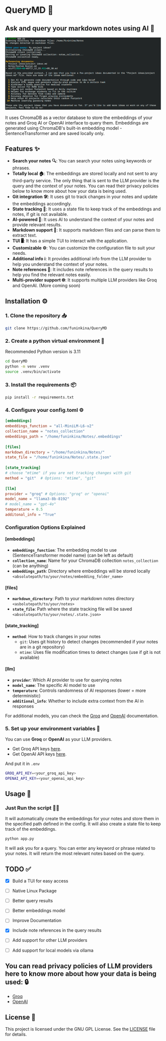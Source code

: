 # QueryMD 📝
## Ask and query your markdown notes using AI 🤖

![Screenshot](Screenshot.png)

It uses ChromaDB as a vector database to store the embeddings of your notes and Groq AI or OpenAI interface to query them. Embeddings are generated using ChromaDB's built-in embedding model - SentenceTransformer and are saved locally only.

## Features ✨
- **Search your notes 🔍**: You can search your notes using keywords or phrases.
- **Totally local 🏠**: The embeddings are stored locally and not sent to any third-party service. The only thing that is sent to the LLM provider is the query and the context of your notes. You can read their privacy policies below to know more about how your data is being used.
- **Git integration 🛠️**: It uses git to track changes in your notes and update the embeddings accordingly.
- **State tracking 📂**: It uses a state file to keep track of the embeddings and notes, if git is not available.
- **AI-powered 🤖**: It uses AI to understand the context of your notes and provide relevant results.
- **Markdown support 📝**: It supports markdown files and can parse them to extract text.
- **TUI 🖥️**: It has a simple TUI to interact with the application.
- **Customizable ⚙️**: You can customize the configuration file to suit your needs.
- **Additional info ℹ️**: It provides additional info from the LLM provider to help you understand the context of your notes.
- **Note references 📌**: It includes note references in the query results to help you find the relevant notes easily.
- **Multi-provider support 🌐**: It supports multiple LLM providers like Groq and OpenAI. (More coming soon)

## Installation ⚙️
### 1. Clone the repository 📥
```bash
git clone https://github.com/funinkina/QueryMD
```
### 2. Create a python virtual environment 🐍
Recommended Python version is 3.11
```bash
cd QueryMD
python -m venv .venv
source .venv/bin/activate
```
### 3. Install the requirements 📦
```bash
pip install -r requirements.txt
```
### 4. Configure your config.toml ⚙️
```toml
[embeddings]
embeddings_function = "all-MiniLM-L6-v2"
collection_name = "notes_collection"
embeddings_path = "/home/funinkina/Notes/.embeddings"

[files]
markdown_directory = "/home/funinkina/Notes/"
state_file = "/home/funinkina/Notes/.state.json"

[state_tracking]
# choose "mtime" if you are not tracking changes with git
method = "git"  # Options: "mtime", "git"

[llm]
provider = "groq" # Options: "groq" or "openai"
model_name = "llama3-8b-8192"
# model_name = "gpt-4o"
temperature = 0.5
additonal_info = "True"
```

### Configuration Options Explained

#### [embeddings]
- **`embeddings_function`**: The embedding model to use (SentenceTransformer model name) (can be left as default)
- **`collection_name`**: Name for your ChromaDB collection `notes_collection` (can be anything)
- **`embeddings_path`**: Directory where embeddings will be stored locally `<absolutepath/to/your/notes/embedding_folder_name>`

#### [files]
- **`markdown_directory`**: Path to your markdown notes directory `<asbolutepath/to/your/notes>`
- **`state_file`**: Path where the state tracking file will be saved `<absolutepath/to/your/notes/.state.json>` 

#### [state_tracking]
- **`method`**: How to track changes in your notes
  - `git`: Uses git history to detect changes (recommended if your notes are in a git repository)
  - `mtime`: Uses file modification times to detect changes (use if git is not available)

#### [llm]
- **`provider`**: Which AI provider to use for querying notes
- **`model_name`**: The specific AI model to use
- **`temperature`**: Controls randomness of AI responses (lower = more deterministic)
- **`additional_info`**: Whether to include extra context from the AI in responses

For additional models, you can check the [Groq](https://console.groq.com/keys) and [OpenAI](https://platform.openai.com/docs/models) documentation.

### 5. Set up your environment variables 🔑
You can use **Groq** or **OpenAI** as your LLM providers.
- Get Groq API keys [here](https://console.groq.com/keys).
- Get OpenAI API keys [here](https://platform.openai.com/account/api-keys).

And put it in `.env`

```bash
GROQ_API_KEY=<your_groq_api_key>
OPENAI_API_KEY=<your_openai_api_key>
```

## Usage 🚀
### Just Run the script 🏃‍♂️
It will automatically create the embeddings for your notes and store them in the specified path defined in the config. It will also create a state file to keep track of the embeddings.
```bash
python app.py
```
It will ask you for a query. You can enter any keyword or phrase related to your notes. It will return the most relevant notes based on the query.

## TODO ✅
- [x] Build a TUI for easy access
- [ ] Native Linux Package
- [ ] Better query results
- [ ] Better embeddings model
- [ ] Improve Documentation
- [x] Include note references in the query results
- [ ] Add support for other LLM providers

- [ ] Add support for local models via ollama

## You can read privacy policies of LLM providers here to know more about how your data is being used: 🔒
- [Groq](https://groq.com/privacy-policy/)
- [OpenAI](https://platform.openai.com/docs/guides/your-data)
  
## License 📜
This project is licensed under the GNU GPL License. See the [LICENSE](LICENSE) file for details.